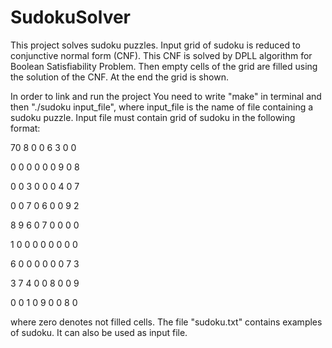 # SudokuSolver
This project solves sudoku puzzles. Input grid of sudoku is reduced to conjunctive normal form (CNF). This CNF is solved by DPLL algorithm for Boolean Satisfiability Problem. Then empty cells of the grid are filled using the solution of the CNF. At the end the grid is shown.

In order to link and run the project You need to write "make" in terminal and then "./sudoku input_file", where input_file is the name of file containing a sudoku puzzle. Input file must contain grid of sudoku in the following format: 


70 8     0 0 6     3 0 0 

0 0 0     0 0 0    9 0 8

0 0 3     0 0 0      4 0 7

0 0 7   0 6 0   0 9 2

8 9 6   0 7 0   0 0 0

1 0 0   0 0 0   0 0 0

6 0 0   0 0 0   0 7 3

3 7 4   0 0 8   0 0 9

0 0 1   0 9 0   0 8 0

where zero denotes not filled cells. The file "sudoku.txt" contains examples of sudoku. It can also be used as input file.

